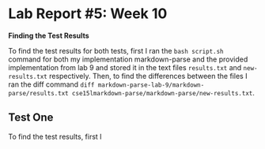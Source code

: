 # Lab Report #5: Week 10

**Finding the Test Results**

To find the test results for both tests, first I ran the `bash script.sh` command for both my implementation markdown-parse and the provided implementation from lab 9 and stored it in the text files `results.txt` and `new-results.txt` respectively. Then, to find the differences between the files I ran the diff command `diff markdown-parse-lab-9/markdown-parse/results.txt cse15lmarkdown-parse/markdown-parse/new-results.txt`.

## Test One

To find the test results, first I 